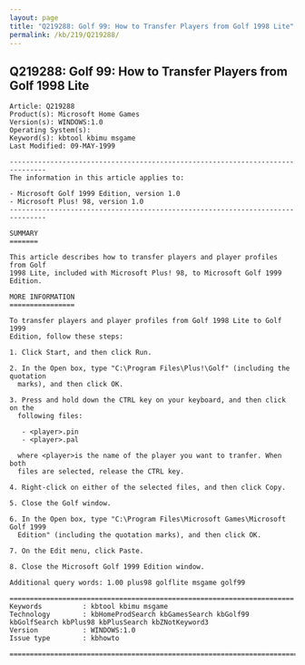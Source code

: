 ```yaml
---
layout: page
title: "Q219288: Golf 99: How to Transfer Players from Golf 1998 Lite"
permalink: /kb/219/Q219288/
---
```


## Q219288: Golf 99: How to Transfer Players from Golf 1998 Lite

	Article: Q219288
	Product(s): Microsoft Home Games
	Version(s): WINDOWS:1.0
	Operating System(s): 
	Keyword(s): kbtool kbimu msgame
	Last Modified: 09-MAY-1999
	
	-------------------------------------------------------------------------------
	The information in this article applies to:
	
	- Microsoft Golf 1999 Edition, version 1.0 
	- Microsoft Plus! 98, version 1.0 
	-------------------------------------------------------------------------------
	
	SUMMARY
	=======
	
	This article describes how to transfer players and player profiles from Golf
	1998 Lite, included with Microsoft Plus! 98, to Microsoft Golf 1999 Edition.
	
	MORE INFORMATION
	================
	
	To transfer players and player profiles from Golf 1998 Lite to Golf 1999
	Edition, follow these steps:
	
	1. Click Start, and then click Run.
	
	2. In the Open box, type "C:\Program Files\Plus!\Golf" (including the quotation
	  marks), and then click OK.
	
	3. Press and hold down the CTRL key on your keyboard, and then click on the
	  following files:
	
	   - <player>.pin
	   - <player>.pal
	
	  where <player>is the name of the player you want to tranfer. When both
	  files are selected, release the CTRL key.
	
	4. Right-click on either of the selected files, and then click Copy.
	
	5. Close the Golf window.
	
	6. In the Open box, type "C:\Program Files\Microsoft Games\Microsoft Golf 1999
	  Edition" (including the quotation marks), and then click OK.
	
	7. On the Edit menu, click Paste.
	
	8. Close the Microsoft Golf 1999 Edition window.
	
	Additional query words: 1.00 plus98 golflite msgame golf99
	
	======================================================================
	Keywords          : kbtool kbimu msgame 
	Technology        : kbHomeProdSearch kbGamesSearch kbGolf99 kbGolfSearch kbPlus98 kbPlusSearch kbZNotKeyword3
	Version           : WINDOWS:1.0
	Issue type        : kbhowto
	
	=============================================================================
	
